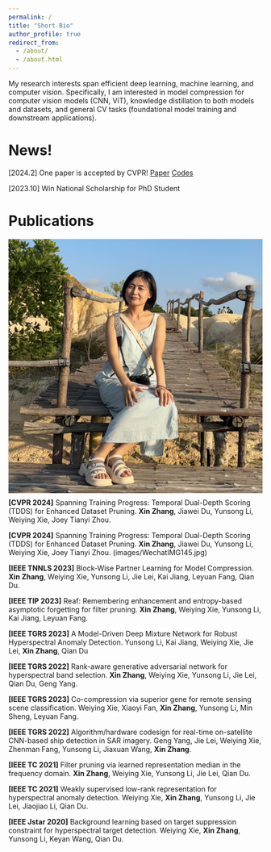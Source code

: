 ```yaml
---
permalink: /
title: "Short Bio"
author_profile: true
redirect_from: 
  - /about/
  - /about.html
---
```


My research interests span efficient deep learning, machine learning, and computer vision. Specifically, I am interested in model compression for computer vision models (CNN, ViT), knowledge distillation to both models and datasets, and general CV tasks (foundational model training and downstream applications).


News!
======
[2024.2] One paper is accepted by CVPR! [Paper](https://scholar.google.com/citations?view_op=view_citation&hl=zh-CN&user=rJMMViQAAAAJ&citation_for_view=rJMMViQAAAAJ:Tyk-4Ss8FVUC) [Codes](https://github.com/zhangxin-xd/Dataset-Pruning-TDDS)

[2023.10] Win National Scholarship for PhD Student

Publications
======
<div class="publication">
  <img src="images/WechatIMG145.jpg" alt="Publication Image" align="left" style="margin-right: 10px; margin-bottom: 10px;">

  **[CVPR 2024]** Spanning Training Progress: Temporal Dual-Depth Scoring (TDDS) for Enhanced Dataset Pruning. **Xin Zhang**, Jiawei Du, Yunsong Li, Weiying Xie, Joey Tianyi Zhou.
</div>

**[CVPR 2024]** Spanning Training Progress: Temporal Dual-Depth Scoring (TDDS) for Enhanced Dataset Pruning. **Xin Zhang**, Jiawei Du, Yunsong Li, Weiying Xie, Joey Tianyi Zhou. (images/WechatIMG145.jpg)

**[IEEE TNNLS 2023]** Block-Wise Partner Learning for Model Compression. **Xin Zhang**, Weiying Xie, Yunsong Li, Jie Lei, Kai Jiang, Leyuan Fang, Qian Du.

**[IEEE TIP 2023]** Reaf: Remembering enhancement and entropy-based asymptotic forgetting for filter pruning. **Xin Zhang**, Weiying Xie, Yunsong Li, Kai Jiang, Leyuan Fang.

**[IEEE TGRS 2023]** A Model-Driven Deep Mixture Network for Robust Hyperspectral Anomaly Detection. Yunsong Li, Kai Jiang, Weiying Xie, Jie Lei, **Xin Zhang**, Qian Du

**[IEEE TGRS 2022]** Rank-aware generative adversarial network for hyperspectral band selection. **Xin Zhang**, Weiying Xie, Yunsong Li, Jie Lei, Qian Du, Geng Yang.

**[IEEE TGRS 2023]** Co-compression via superior gene for remote sensing scene classification. Weiying Xie, Xiaoyi Fan, **Xin Zhang**, Yunsong Li, Min Sheng, Leyuan Fang.

**[IEEE TGRS 2022]** Algorithm/hardware codesign for real-time on-satellite CNN-based ship detection in SAR imagery. Geng Yang, Jie Lei, Weiying Xie, Zhenman Fang, Yunsong Li, Jiaxuan Wang, **Xin Zhang**.

**[IEEE TC 2021]** Filter pruning via learned representation median in the frequency domain. **Xin Zhang**, Weiying Xie, Yunsong Li, Jie Lei, Qian Du.

**[IEEE TC 2021]** Weakly supervised low-rank representation for hyperspectral anomaly detection. Weiying Xie, **Xin Zhang**, Yunsong Li, Jie Lei, Jiaojiao Li, Qian Du.

**[IEEE Jstar 2020]** Background learning based on target suppression constraint for hyperspectral target detection. Weiying Xie, **Xin Zhang**, Yunsong Li, Keyan Wang, Qian Du.
